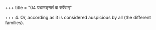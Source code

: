 +++
title = "04 यथामङ्गलं वा सर्वेषाम्"

+++
4. Or, according as it is considered auspicious by all (the different families).
